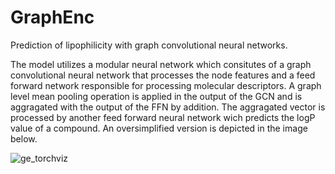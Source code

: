 # GraphEnc
Prediction of lipophilicity with graph convolutional neural networks.

The model utilizes a modular neural network which consitutes of a graph convolutional neural network that processes the node features and a feed forward network responsible for processing molecular descriptors. A graph level mean pooling operation is applied in the output of the GCN and is aggragated with the output of the FFN by addition. The aggragated vector is processed by another feed forward neural network wich predicts the logP value of a compound. An oversimplified version is depicted in the image below.

![ge_torchviz](https://github.com/ToniaMera/GraphEnc/assets/77622398/e347f711-df97-4a50-a25a-cd955076adfc)
